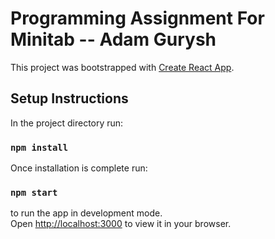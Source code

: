 # Programming Assignment For Minitab -- Adam Gurysh

This project was bootstrapped with [Create React App](https://github.com/facebook/create-react-app).

## Setup Instructions


In the project directory run:

### `npm install`

Once installation is complete run:

### `npm start`

to run the app in development mode.\
Open [http://localhost:3000](http://localhost:3000) to view it in your browser.




